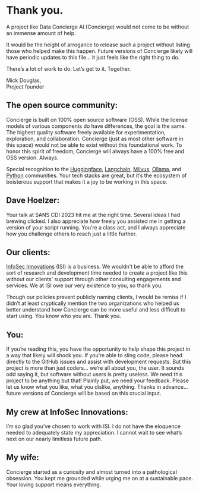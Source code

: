 # Thank you.
A project like Data Concierge AI (Concierge) would not come to be without an immense amount of help.

It would be the height of arrogance to release such a project without listing those who helped make this happen. Future versions of Concierge likely will have periodic updates to this file… it just feels like the right thing to do.

There’s a lot of work to do. Let’s get to it. Together.

Mick Douglas,  
Project founder


## The open source community:
Concierge is built on 100% open source software (OSS). While the license models of various components do have differences, the goal is the same. The highest quality software freely available for experimentation, exploration, and collaboration. Concierge (just as most other software in this space) would not be able to exist without this foundational work. To honor this spirit of freedom, Concierge will always have a 100% free and OSS version. Always.

Special recognition to the [Huggingface](https://huggingface.co/), [Langchain](https://www.langchain.com/), [Milvus](https://milvus.io/), [Ollama](https://ollama.com/), and [Python](https://www.python.org/) communities. Your tech stacks are great, but it’s the ecosystem of boisterous support that makes it a joy to be working in this space.

## Dave Hoelzer:
Your talk at SANS CDI 2023 hit me at the right time. Several ideas I had brewing clicked. I also appreciate how freely you assisted me in getting a version of your script running. You’re a class act, and I always appreciate how you challenge others to reach just a little further.

## Our clients:
[InfoSec Innovations](https://infosecinnovations.com) (ISI) is a business. We wouldn’t be able to afford the sort of research and development time needed to create a project like this without our clients’ support through other consulting engagements and services. We at ISI owe our very existence to you, so thank you.

Though our policies prevent publicly naming clients, I would be remiss if I didn’t at least cryptically mention the two organizations who helped us better understand how Concierge can be more useful and less difficult to start using. You know who you are. Thank you.

## You:
If you’re reading this, you have the opportunity to help shape this project in a way that likely will shock you. If you’re able to sling code, please head directly to the GitHub issues and assist with development requests. But this project is more than just coders… we’re all about you, the user. It sounds odd saying it, but software without users is pretty useless. We need this project to be anything but that! Plainly put, we need your feedback. Please let us know what you like, what you dislike, anything. Thanks in advance… future versions of Concierge will be based on this crucial input.

## My crew at InfoSec Innovations:
I’m so glad you’ve chosen to work with ISI. I do not have the eloquence needed to adequately state my appreciation. I cannot wait to see what’s next on our nearly limitless future path.

## My wife:
Concierge started as a curiosity and almost turned into a pathological obsession. You kept me grounded while urging me on at a sustainable pace. Your loving support means everything.





